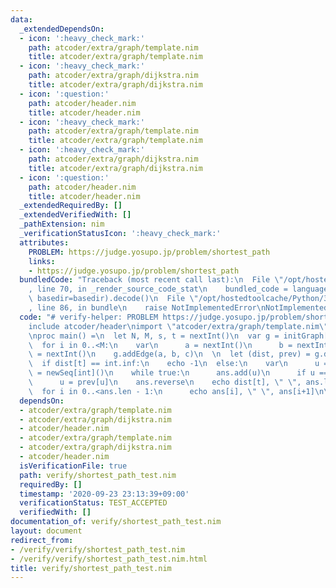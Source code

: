 ```yaml
---
data:
  _extendedDependsOn:
  - icon: ':heavy_check_mark:'
    path: atcoder/extra/graph/template.nim
    title: atcoder/extra/graph/template.nim
  - icon: ':heavy_check_mark:'
    path: atcoder/extra/graph/dijkstra.nim
    title: atcoder/extra/graph/dijkstra.nim
  - icon: ':question:'
    path: atcoder/header.nim
    title: atcoder/header.nim
  - icon: ':heavy_check_mark:'
    path: atcoder/extra/graph/template.nim
    title: atcoder/extra/graph/template.nim
  - icon: ':heavy_check_mark:'
    path: atcoder/extra/graph/dijkstra.nim
    title: atcoder/extra/graph/dijkstra.nim
  - icon: ':question:'
    path: atcoder/header.nim
    title: atcoder/header.nim
  _extendedRequiredBy: []
  _extendedVerifiedWith: []
  _pathExtension: nim
  _verificationStatusIcon: ':heavy_check_mark:'
  attributes:
    PROBLEM: https://judge.yosupo.jp/problem/shortest_path
    links:
    - https://judge.yosupo.jp/problem/shortest_path
  bundledCode: "Traceback (most recent call last):\n  File \"/opt/hostedtoolcache/Python/3.8.5/x64/lib/python3.8/site-packages/onlinejudge_verify/documentation/build.py\"\
    , line 70, in _render_source_code_stat\n    bundled_code = language.bundle(stat.path,\
    \ basedir=basedir).decode()\n  File \"/opt/hostedtoolcache/Python/3.8.5/x64/lib/python3.8/site-packages/onlinejudge_verify/languages/nim.py\"\
    , line 86, in bundle\n    raise NotImplementedError\nNotImplementedError\n"
  code: "# verify-helper: PROBLEM https://judge.yosupo.jp/problem/shortest_path\n\n\
    include atcoder/header\nimport \"atcoder/extra/graph/template.nim\"\nimport atcoder/extra/graph/dijkstra\n\
    \nproc main() =\n  let N, M, s, t = nextInt()\n  var g = initGraph[int](N)\n\n\
    \  for i in 0..<M:\n    var\n      a = nextInt()\n      b = nextInt()\n      c\
    \ = nextInt()\n    g.addEdge(a, b, c)\n  \n  let (dist, prev) = g.dijkstra(s)\n\
    \  if dist[t] == int.inf:\n    echo -1\n  else:\n    var\n      u = t\n      ans\
    \ = newSeq[int]()\n    while true:\n      ans.add(u)\n      if u == s: break\n\
    \      u = prev[u]\n    ans.reverse\n    echo dist[t], \" \", ans.len - 1\n  \
    \  for i in 0..<ans.len - 1:\n      echo ans[i], \" \", ans[i+1]\n\nmain()\n"
  dependsOn:
  - atcoder/extra/graph/template.nim
  - atcoder/extra/graph/dijkstra.nim
  - atcoder/header.nim
  - atcoder/extra/graph/template.nim
  - atcoder/extra/graph/dijkstra.nim
  - atcoder/header.nim
  isVerificationFile: true
  path: verify/shortest_path_test.nim
  requiredBy: []
  timestamp: '2020-09-23 23:13:39+09:00'
  verificationStatus: TEST_ACCEPTED
  verifiedWith: []
documentation_of: verify/shortest_path_test.nim
layout: document
redirect_from:
- /verify/verify/shortest_path_test.nim
- /verify/verify/shortest_path_test.nim.html
title: verify/shortest_path_test.nim
---
```

